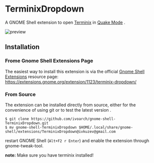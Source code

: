 # TerminixDropdown

A GNOME Shell extension to open [Terminix](https://github.com/gnunn1/terminix) in [Quake Mode](https://github.com/gnunn1/terminix/wiki/Quake-Mode) .

![preview](http://storage6.static.itmages.ru/i/16/1015/h_1476546656_3841355_d9df0ea092.png)

## Installation

###  Frome Gnome Shell Extensions Page

The easiest way to install this extension is via the official [Gnome Shell Extensions](https://extensions.gnome.org/) resource page: <https://extensions.gnome.org/extension/1123/terminix-dropdown/>

### From Source

The extension can be installed directly from source, either for the convenience of using git or to test the latest version .

```
$ git clone https://github.com/ivoarch/gnome-shell-TerminixDropdown.git
$ mv gnome-shell-TerminixDropdown $HOME/.local/share/gnome-shell/extensions/TerminixDropdown@ivkuzev@gmail.com
```

restart GNOME Shell (`Alt+F2 r Enter`) and enable the extension through gnome-tweak-tool.

**note:** Make sure you have terminix installed!

